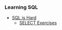 ### Learning SQL

* [SQL is Hard](http://sqlishard.com)
  * [SELECT Exercises](sqlishard.com_SELECT.md)
